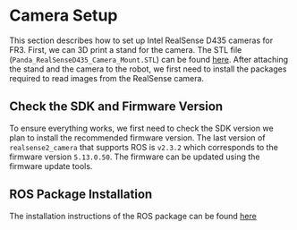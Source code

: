# Camera Setup

This section describes how to set up Intel RealSense D435 cameras for FR3. First, we can 3D print a stand for the camera. The STL file (`Panda_RealSenseD435_Camera_Mount.STL`) can be found [here](https://download.franka.de/panda_camera_mount.zip). After attaching the stand and the camera to the robot, we first need to install the packages required to read images from the RealSense camera. 

## Check the SDK and Firmware Version

To ensure everything works, we first need to check the SDK version we plan to install the recommended firmware version. The last version of `realsense2_camera` that supports ROS is `v2.3.2` which corresponds to the firmware version `5.13.0.50`. The firmware can be updated using the firmware update tools.

## ROS Package Installation

The installation instructions of the ROS package can be found [here](https://github.com/IntelRealSense/realsense-ros/tree/ros1-legacy#installation-instructions)
